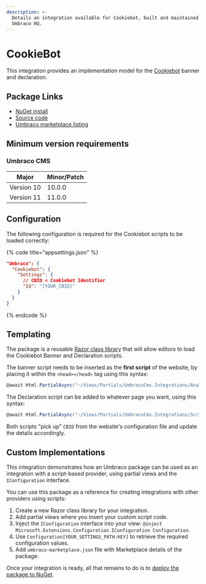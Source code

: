 ```yaml
---
description: >-
  Details an integration available for Cookiebot, built and maintained by
  Umbraco HQ.
---
```


# CookieBot

This integration provides an implementation model for the [Cookiebot](https://www.cookiebot.com/) banner and declaration.

## Package Links

* [NuGet install](https://www.nuget.org/packages/Umbraco.Cms.Integrations.Analytics.Cookiebot)
* [Source code](https://github.com/umbraco/Umbraco.Cms.Integrations/tree/main/src/Umbraco.Cms.Integrations.Analytics.Cookiebot)
* [Umbraco marketplace listing](https://marketplace.umbraco.com/package/umbraco.cms.integrations.analytics.cookiebot)

## Minimum version requirements

### Umbraco CMS

| Major      | Minor/Patch |
| ---------- | ----------- |
| Version 10 | 10.0.0      |
| Version 11 | 11.0.0      |

## Configuration

The following configuration is required for the Cookiebot scripts to be loaded correctly:

{% code title="appsettings.json" %}
```json
"Umbraco": {
  "Cookiebot": {
    "Settings": {
      // CBID = Cookiebot Identifier
      "Id": "[YOUR_CBID]"
    }
  }
}
```
{% endcode %}

## Templating

The package is a reusable [Razor class library](https://learn.microsoft.com/en-us/aspnet/core/razor-pages/?view=aspnetcore-6.0\&tabs=visual-studio) that will allow editors to load the Cookiebot Banner and Declaration scripts.

The banner script needs to be inserted as the **first script** of the website, by placing it within the `<head></head>` tag using this syntax:

```csharp
@await Html.PartialAsync("~/Views/Partials/UmbracoCms.Integrations/Analytics/Cookiebot/Banner.cshtml")
```

The Declaration script can be added to whatever page you want, using this syntax:

```csharp
@await Html.PartialAsync("~/Views/Partials/UmbracoCms.Integrations/Scripts/Cookiebot/Declaration.cshtml")
```

Both scripts "pick up" `CBID` from the website's configuration file and update the details accordingly.

## Custom Implementations

This integration demonstrates how an Umbraco package can be used as an integration with a script-based provider, using partial views and the `IConfiguration` interface.

You can use this package as a reference for creating integrations with other providers using scripts:

1. Create a new Razor class library for your integration.
2. Add partial views where you insert your custom script code.
3. Inject the `IConfiguration` interface into your view: `@inject Microsoft.Extensions.Configuration.IConfiguration Configuration`.
4. Use `Configuration[YOUR_SETTINGS_PATH:KEY]` to retrieve the required configuration values.
5. Add `umbraco-marketplace.json` file with Marketplace details of the package.

Once your integration is ready, all that remains to do is to [deploy the package to NuGet](https://learn.microsoft.com/en-us/nuget/what-is-nuget).
